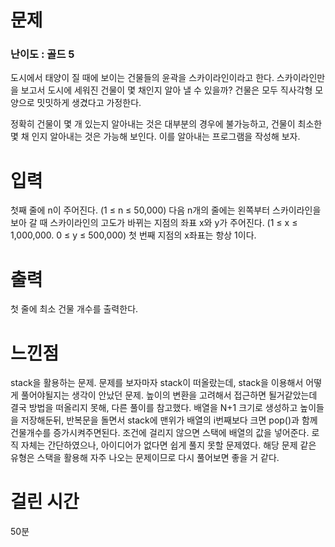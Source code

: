 # 문제

### 난이도 : 골드 5

도시에서 태양이 질 때에 보이는 건물들의 윤곽을 스카이라인이라고 한다. 스카이라인만을 보고서 도시에 세워진 건물이 몇 채인지 알아 낼 수 있을까? 건물은 모두 직사각형 모양으로 밋밋하게 생겼다고 가정한다.

정확히 건물이 몇 개 있는지 알아내는 것은 대부분의 경우에 불가능하고, 건물이 최소한 몇 채 인지 알아내는 것은 가능해 보인다. 이를 알아내는 프로그램을 작성해 보자.

# 입력

첫째 줄에 n이 주어진다. (1 ≤ n ≤ 50,000) 다음 n개의 줄에는 왼쪽부터 스카이라인을 보아 갈 때 스카이라인의 고도가 바뀌는 지점의 좌표 x와 y가 주어진다. (1 ≤ x ≤ 1,000,000. 0 ≤ y ≤ 500,000) 첫 번째 지점의 x좌표는 항상 1이다.

# 출력

첫 줄에 최소 건물 개수를 출력한다.

# 느낀점

stack을 활용하는 문제. 문제를 보자마자 stack이 떠올랐는데, stack을 이용해서 어떻게 풀어야될지는 생각이 안났던 문제. 높이의 변환을 고려해서 접근하면 될거같았는데 결국 방법을 떠올리지 못해, 다른 풀이를 참고했다. 배열을 N+1 크기로 생성하고 높이들을 저장해둔뒤, 반복문을 돌면서 stack에 맨위가 배열의 i번째보다 크면 pop()과 함께 건물개수를 증가시켜주면된다. 조건에 걸리지 않으면 스택에 배열의 값을 넣어준다. 로직 자체는 간단하였으나, 아이디어가 없다면 쉽게 풀지 못할 문제였다. 해당 문제 같은 유형은 스택을 활용해 자주 나오는 문제이므로 다시 풀어보면 좋을 거 같다.

# 걸린 시간

50분
